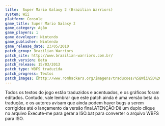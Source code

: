 ```yaml
---
title:  Super Mario Galaxy 2 (Brazilian Warriors)
system: Wii
platform: Console
game_title: Super Mario Galaxy 2
game_category: Ação
game_players: 1
game_developer: Nintendo
game_publisher: Nintendo
game_release_date: 23/05/2010
patch_group: Brazilian Warriors
patch_site: http://www.brazilian-warriors.com.br/
patch_version: Beta
patch_release: 15/03/2013
patch_type: WBFS traduzida
patch_progress: Textos
patch_images: [http://www.romhackers.org/imagens/traducoes/%5BWii%5D%20Super%20Mario%20Galaxy%202%20-%20Brazilian%20Warriors%20-%201.jpg,http://www.romhackers.org/imagens/traducoes/%5BWii%5D%20Super%20Mario%20Galaxy%202%20-%20Brazilian%20Warriors%20-%202.jpg,http://www.romhackers.org/imagens/traducoes/%5BWii%5D%20Super%20Mario%20Galaxy%202%20-%20Brazilian%20Warriors%20-%203.jpg]
---
```

Todos os textos do jogo estão traduzidos e acentuados, e os gráficos foram editados. Contudo, vale lembrar que este patch ainda é uma versão beta da tradução, e os autores avisam que ainda podem haver bugs a serem corrigidos até o lançamento da versão final.ATENÇÃO:Dê um duplo clique no arquivo Execute-me para gerar a ISO.bat para converter o arquivo WBFS para ISO.